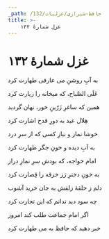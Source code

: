 ```yaml
---
_path: /حافظ-شیرازی/غزلیات/132
title: >-
    غزل شمارهٔ ۱۳۲
---
```

# غزل شمارهٔ ۱۳۲

<div class="b" id="bn1"><div class="m1"><p>به آبِ روشنِ می عارفی طهارت کرد</p></div>
<div class="m2"><p>عَلَی الصَّباح، که میخانه را زیارت کرد</p></div></div>
<div class="b" id="bn2"><div class="m1"><p>همین که ساغرِ زَرّینِ خور، نهان گردید</p></div>
<div class="m2"><p>هِلال عید به دورِ قدح اشارت کرد</p></div></div>
<div class="b" id="bn3"><div class="m1"><p>خوشا نماز و نیازِ کسی که از سرِ درد</p></div>
<div class="m2"><p>به آبِ دیده و خونِ جگر طهارت کرد</p></div></div>
<div class="b" id="bn4"><div class="m1"><p>امام خواجه، که بودش سرِ نمازِ دراز</p></div>
<div class="m2"><p>به خونِ دخترِ رَز خرقه را قِصارت کرد</p></div></div>
<div class="b" id="bn5"><div class="m1"><p>دلم ز حلقهٔ زلفش به جان خرید آشوب</p></div>
<div class="m2"><p>چه سود دید ندانم که این تجارت کرد</p></div></div>
<div class="b" id="bn6"><div class="m1"><p>اگر امامِ جماعت طلب کند امروز</p></div>
<div class="m2"><p>خبر دهید که حافظ به می طهارت کرد</p></div></div>
